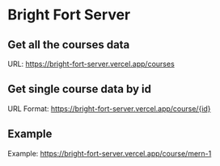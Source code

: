 # Bright Fort Server

## Get all the courses data
URL: https://bright-fort-server.vercel.app/courses

## Get single course data by id
URL Format: https://bright-fort-server.vercel.app/course/{id}

## Example
Example: https://bright-fort-server.vercel.app/course/mern-1